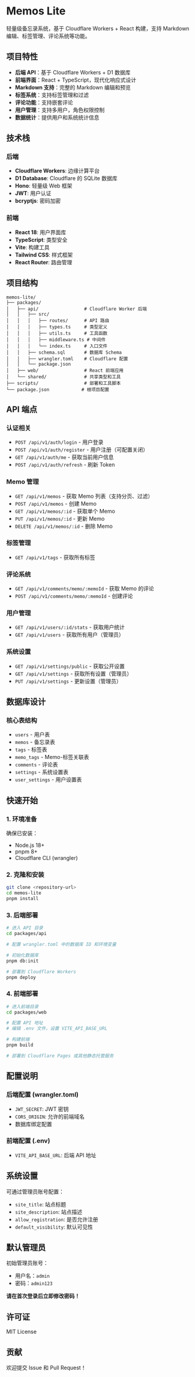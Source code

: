 # Memos Lite

轻量级备忘录系统，基于 Cloudflare Workers + React 构建，支持 Markdown 编辑、标签管理、评论系统等功能。

## 项目特性

- **后端 API**：基于 Cloudflare Workers + D1 数据库
- **前端界面**：React + TypeScript，现代化响应式设计
- **Markdown 支持**：完整的 Markdown 编辑和预览
- **标签系统**：支持标签管理和过滤
- **评论功能**：支持嵌套评论
- **用户管理**：支持多用户，角色权限控制
- **数据统计**：提供用户和系统统计信息

## 技术栈

### 后端
- **Cloudflare Workers**: 边缘计算平台
- **D1 Database**: Cloudflare 的 SQLite 数据库
- **Hono**: 轻量级 Web 框架
- **JWT**: 用户认证
- **bcryptjs**: 密码加密

### 前端
- **React 18**: 用户界面库
- **TypeScript**: 类型安全
- **Vite**: 构建工具
- **Tailwind CSS**: 样式框架
- **React Router**: 路由管理

## 项目结构

```
memos-lite/
├── packages/
│   ├── api/                 # Cloudflare Worker 后端
│   │   ├── src/
│   │   │   ├── routes/      # API 路由
│   │   │   ├── types.ts     # 类型定义
│   │   │   ├── utils.ts     # 工具函数
│   │   │   ├── middleware.ts # 中间件
│   │   │   └── index.ts     # 入口文件
│   │   ├── schema.sql       # 数据库 Schema
│   │   ├── wrangler.toml    # Cloudflare 配置
│   │   └── package.json
│   ├── web/                 # React 前端应用
│   └── shared/              # 共享类型和工具
├── scripts/                 # 部署和工具脚本
└── package.json            # 根项目配置
```

## API 端点

### 认证相关
- `POST /api/v1/auth/login` - 用户登录
- `POST /api/v1/auth/register` - 用户注册（可配置关闭）
- `GET /api/v1/auth/me` - 获取当前用户信息
- `POST /api/v1/auth/refresh` - 刷新 Token

### Memo 管理
- `GET /api/v1/memos` - 获取 Memo 列表（支持分页、过滤）
- `POST /api/v1/memos` - 创建 Memo
- `GET /api/v1/memos/:id` - 获取单个 Memo
- `PUT /api/v1/memos/:id` - 更新 Memo
- `DELETE /api/v1/memos/:id` - 删除 Memo

### 标签管理
- `GET /api/v1/tags` - 获取所有标签

### 评论系统
- `GET /api/v1/comments/memo/:memoId` - 获取 Memo 的评论
- `POST /api/v1/comments/memo/:memoId` - 创建评论

### 用户管理
- `GET /api/v1/users/:id/stats` - 获取用户统计
- `GET /api/v1/users` - 获取所有用户（管理员）

### 系统设置
- `GET /api/v1/settings/public` - 获取公开设置
- `GET /api/v1/settings` - 获取所有设置（管理员）
- `PUT /api/v1/settings` - 更新设置（管理员）

## 数据库设计

### 核心表结构
- `users` - 用户表
- `memos` - 备忘录表
- `tags` - 标签表
- `memo_tags` - Memo-标签关联表
- `comments` - 评论表
- `settings` - 系统设置表
- `user_settings` - 用户设置表

## 快速开始

### 1. 环境准备

确保已安装：
- Node.js 18+
- pnpm 8+
- Cloudflare CLI (wrangler)

### 2. 克隆和安装

```bash
git clone <repository-url>
cd memos-lite
pnpm install
```

### 3. 后端部署

```bash
# 进入 API 目录
cd packages/api

# 配置 wrangler.toml 中的数据库 ID 和环境变量

# 初始化数据库
pnpm db:init

# 部署到 Cloudflare Workers
pnpm deploy
```

### 4. 前端部署

```bash
# 进入前端目录
cd packages/web

# 配置 API 地址
# 编辑 .env 文件，设置 VITE_API_BASE_URL

# 构建前端
pnpm build

# 部署到 Cloudflare Pages 或其他静态托管服务
```

## 配置说明

### 后端配置 (wrangler.toml)
- `JWT_SECRET`: JWT 密钥
- `CORS_ORIGIN`: 允许的前端域名
- 数据库绑定配置

### 前端配置 (.env)
- `VITE_API_BASE_URL`: 后端 API 地址

## 系统设置

可通过管理员账号配置：
- `site_title`: 站点标题
- `site_description`: 站点描述
- `allow_registration`: 是否允许注册
- `default_visibility`: 默认可见性

## 默认管理员

初始管理员账号：
- 用户名：`admin`
- 密码：`admin123`

**请在首次登录后立即修改密码！**

## 许可证

MIT License

## 贡献

欢迎提交 Issue 和 Pull Request！ 